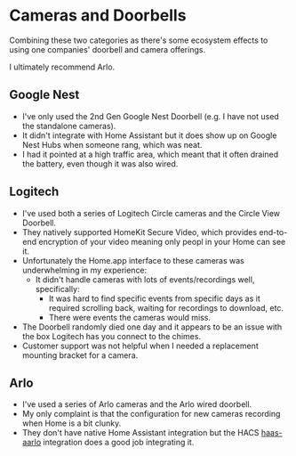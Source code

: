 # Cameras and Doorbells

Combining these two categories as there's some ecosystem effects to using
one companies' doorbell and camera offerings.

I ultimately recommend Arlo.

## Google Nest
- I've only used the 2nd Gen Google Nest Doorbell (e.g. I have not used the
standalone cameras).
- It didn't integrate with Home Assistant but it does show up on Google Nest
Hubs when someone rang, which was neat.
- I had it pointed at a high traffic area, which meant that it often drained
the battery, even though it was also wired.

## Logitech
- I've used both a series of Logitech Circle cameras and the Circle View
Doorbell.
- They natively supported HomeKit Secure Video, which provides end-to-end
encryption of your video meaning only peopl in your Home can see it.
- Unfortunately the Home.app interface to these cameras was underwhelming
in my experience:
  - It didn't handle cameras with lots of events/recordings well, specifically:
    - It was hard to find specific events from specific days as it required
    scrolling back, waiting for recordings to download, etc.
    - There were events the cameras would miss.
- The Doorbell randomly died one day and it appears to be an issue with the
box Logitech has you connect to the chimes.
- Customer support was not helpful when I needed a replacement mounting bracket
for a camera.

## Arlo
- I've used a series of Arlo cameras and the Arlo wired doorbell.
- My only complaint is that the configuration for new cameras recording when
Home is a bit clunky.
- They don't have native Home Assistant integration but the HACS 
[haas-aarlo](https://github.com/twrecked/hass-aarlo) integration does a good
job integrating it.